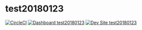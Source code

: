 # test20180123

[![CircleCI](https://circleci.com/gh/my-profile-upstream/test20180123.svg?style=shield)](https://circleci.com/gh/my-profile-upstream/test20180123)
[![Dashboard test20180123](https://img.shields.io/badge/dashboard-test20180123-yellow.svg)](https://dashboard.pantheon.io/sites/a94ec2a9-4a5f-419b-880c-34a502ce1dfa#dev/code)
[![Dev Site test20180123](https://img.shields.io/badge/site-test20180123-blue.svg)](http://dev-test20180123.pantheonsite.io/)